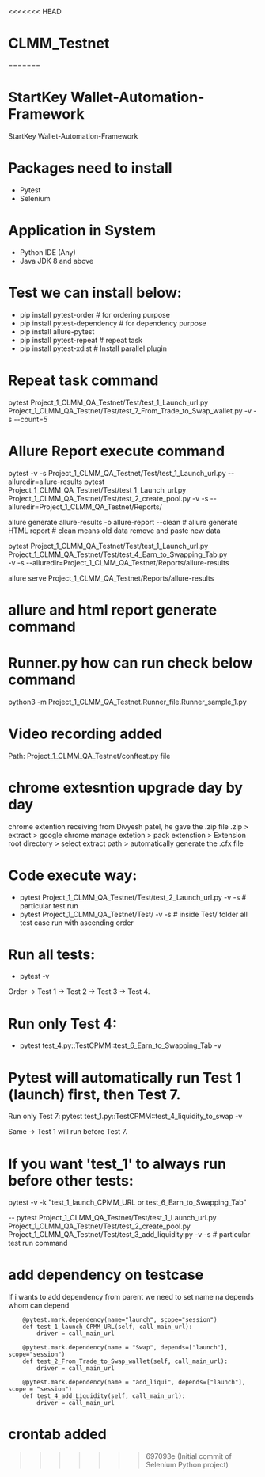 <<<<<<< HEAD
# CLMM_Testnet
=======
# StartKey Wallet-Automation-Framework
StartKey Wallet-Automation-Framework

# Packages need to install
-   Pytest
-   Selenium

# Application in System
-   Python IDE (Any)
-   Java JDK 8 and above

# Test we can install below:
-   pip install pytest-order    # for ordering purpose
-   pip install pytest-dependency   # for dependency purpose
-   pip install allure-pytest
-   pip install pytest-repeat # repeat task
-   pip install pytest-xdist # Install parallel plugin



# Repeat task command
pytest Project_1_CLMM_QA_Testnet/Test/test_1_Launch_url.py Project_1_CLMM_QA_Testnet/Test/test_7_From_Trade_to_Swap_wallet.py -v -s --count=5    

# Allure Report execute command
pytest -v -s Project_1_CLMM_QA_Testnet/Test/test_1_Launch_url.py --alluredir=allure-results
pytest Project_1_CLMM_QA_Testnet/Test/test_1_Launch_url.py Project_1_CLMM_QA_Testnet/Test/test_2_create_pool.py -v -s --alluredir=Project_1_CLMM_QA_Testnet/Reports/

allure generate allure-results -o allure-report --clean # allure generate HTML report # clean means old data remove and paste new data

pytest Project_1_CLMM_QA_Testnet/Test/test_1_Launch_url.py \
       Project_1_CLMM_QA_Testnet/Test/test_4_Earn_to_Swapping_Tab.py \
       -v -s --alluredir=Project_1_CLMM_QA_Testnet/Reports/allure-results

allure serve Project_1_CLMM_QA_Testnet/Reports/allure-results

# allure and html report generate command
<!-- # allure serve allure-results/ --- open indirect in browser from local machine
# allure generate --single-file allure-results/ --clean --- save the entire html file and open in local machine -->

# Runner.py how can run check below command
python3 -m Project_1_CLMM_QA_Testnet.Runner_file.Runner_sample_1.py

# Video recording added
Path: Project_1_CLMM_QA_Testnet/conftest.py file

# chrome extesntion upgrade day by day 
chrome extention receiving from Divyesh patel, he gave the .zip file
.zip > extract > google chrome manage extetion > pack extenstion > Extension root directory > select extract path > automatically generate the .cfx file


# Code execute way:
-   pytest Project_1_CLMM_QA_Testnet/Test/test_2_Launch_url.py -v -s # particular test run
-   pytest Project_1_CLMM_QA_Testnet/Test/ -v -s # inside Test/ folder all test case run with ascending order

# Run all tests:
-   pytest -v

Order → Test 1 → Test 2 → Test 3 → Test 4.

# Run only Test 4: 
-   pytest test_4.py::TestCPMM::test_6_Earn_to_Swapping_Tab -v

# Pytest will automatically run **Test 1 (launch)** first, then **Test 7**.

Run only Test 7:  pytest test_1.py::TestCPMM::test_4_liquidity_to_swap -v

  Same → Test 1 will run before Test 7.

# If you want 'test_1' to **always run before** other tests:

pytest -v -k "test_1_launch_CPMM_URL or test_6_Earn_to_Swapping_Tab"

-- pytest Project_1_CLMM_QA_Testnet/Test/test_1_Launch_url.py Project_1_CLMM_QA_Testnet/Test/test_2_create_pool.py Project_1_CLMM_QA_Testnet/Test/test_3_add_liquidity.py -v -s   # particular test run command

# add dependency on testcase

If i wants to add dependency from parent we need to set name na depends whom can depend

        @pytest.mark.dependency(name="launch", scope="session")
        def test_1_launch_CPMM_URL(self, call_main_url):
            driver = call_main_url 
 
        @pytest.mark.dependency(name = "Swap", depends=["launch"], scope="session")
        def test_2_From_Trade_to_Swap_wallet(self, call_main_url):
            driver = call_main_url
            
 	    @pytest.mark.dependency(name = "add_liqui", depends=["launch"], scope = "session")
    	def test_4_add_Liquidity(self, call_main_url):           
            driver = call_main_url 

# crontab added



>>>>>>> 697093e (Initial commit of Selenium Python project)
